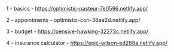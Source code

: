 1 - basics - https://optimistic-pasteur-7e0596.netlify.app/

2 - appointments - optimistic-cori-38ee2d.netlify.app/

3 - budget - https://pensive-hawking-32273c.netlify.app/

4 - insurance calculator - https://epic-wilson-ed288a.netlify.app/
